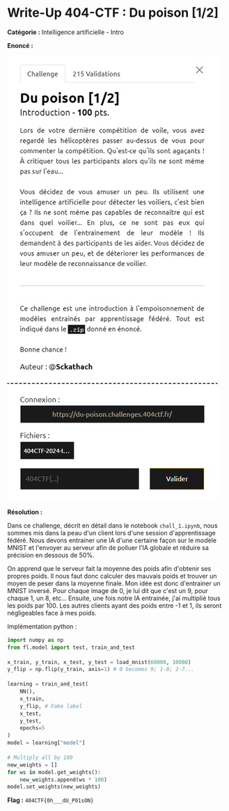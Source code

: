 # Write-Up 404-CTF : Du poison [1/2]

__Catégorie :__ Intelligence artificielle - Intro

**Enoncé :**

![Enoncé](images/enonce.png)

**Résolution :**

Dans ce challenge, décrit en détail dans le notebook `chall_1.ipynb`, nous sommes mis dans la peau d'un client lors d'une session d'apprentissage fédéré. Nous devons entrainer une IA d'une certaine façon sur le modèle MNIST et l'envoyer au serveur afin de polluer l'IA globale et réduire sa précision en dessous de 50%.

On apprend que le serveur fait la moyenne des poids afin d'obtenir ses propres poids. Il nous faut donc calculer des mauvais poids et trouver un moyen de peser dans la moyenne finale. Mon idée est donc d'entrainer un MNIST inversé. Pour chaque image de 0, je lui dit que c'est un 9, pour chaque 1, un 8, etc... Ensuite, une fois notre IA entrainée, j'ai multiplié tous les poids par 100. Les autres clients ayant des poids entre -1 et 1, ils seront négligeables face à mes poids.

Implémentation python :

```python
import numpy as np
from fl.model import test, train_and_test

x_train, y_train, x_test, y_test = load_mnist(60000, 10000)
y_flip = np.flip(y_train, axis=1) # 0 becomes 9; 1-8; 2-7...

learning = train_and_test(
    NN(),
    x_train,
    y_flip, # Fake label
    x_test,
    y_test,
    epochs=5
)
model = learning["model"]

# Multiply all by 100
new_weights = []
for ws in model.get_weights():
    new_weights.append(ws * 100)
model.set_weights(new_weights)
```

**Flag :** `404CTF{0h___dU_P01sON}`